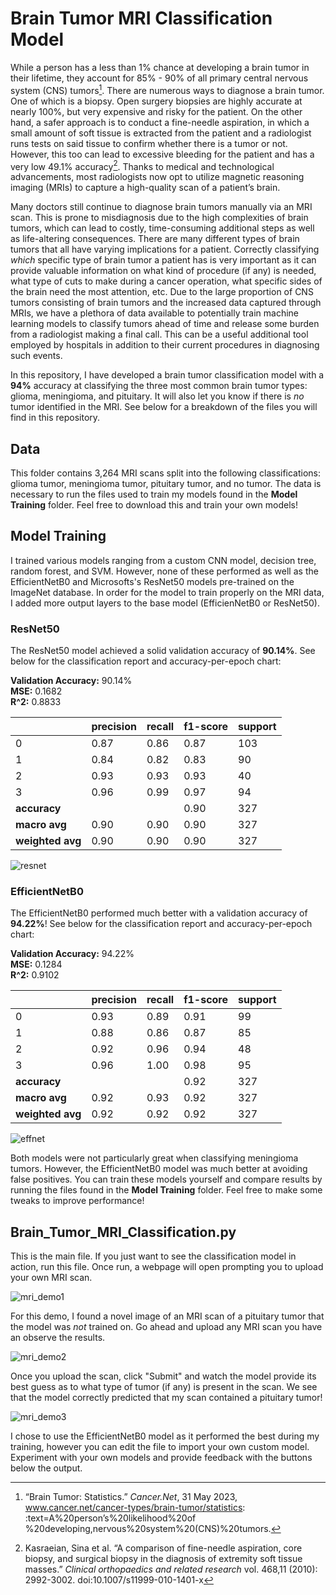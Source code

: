 # Brain Tumor MRI Classification Model

While a person has a less than 1% chance at developing a brain tumor in their lifetime, they account for 85% - 90% of
all primary central nervous system (CNS) tumors[^1]. There are numerous ways to diagnose a brain tumor. One of which
is a biopsy. Open surgery biopsies are highly accurate at nearly 100%, but very expensive and risky for the patient. On
the other hand, a safer approach is to conduct a fine-needle aspiration, in which a small amount of soft tissue is extracted
from the patient and a radiologist runs tests on said tissue to confirm whether there is a tumor or not. However, this too
can lead to excessive bleeding for the patient and has a very low 49.1% accuracy[^2]. Thanks to medical and technological
advancements, most radiologists now opt to utilize magnetic reasoning imaging (MRIs) to capture a high-quality scan of
a patient’s brain.

Many doctors still continue to diagnose brain tumors manually via an MRI scan. This is prone to misdiagnosis due to
the high complexities of brain tumors, which can lead to costly, time-consuming additional steps as well as life-altering
consequences. There are many different types of brain tumors that all have varying implications for a patient. Correctly
classifying *which* specific type of brain tumor a patient has is very important as it can provide valuable information on
what kind of procedure (if any) is needed, what type of cuts to make during a cancer operation, what specific sides of the
brain need the most attention, etc. Due to the large proportion of CNS tumors consisting of brain tumors and the increased
data captured through MRIs, we have a plethora of data available to potentially train machine learning models to classify
tumors ahead of time and release some burden from a radiologist making a final call. This can be a useful additional tool
employed by hospitals in addition to their current procedures in diagnosing such events.

In this repository, I have developed a brain tumor classification model with a **94%** accuracy at classifying the three most common brain tumor types: glioma, meningioma, and pituitary. It will also let you know if there is *no* tumor identified in the MRI. See below for a breakdown of the files you will find in this repository.

## Data

This folder contains 3,264 MRI scans split into the following classifications: glioma tumor, meningioma tumor, pituitary tumor, and no tumor. The data is necessary to run the files used to train my models found in the **Model Training** folder. Feel free to download this and train your own models!

## Model Training

I trained various models ranging from a custom CNN model, decision tree, random forest, and SVM. However, none of these performed as well as the EfficientNetB0 and Microsofts's ResNet50 models pre-trained on the ImageNet database. In order for the model to train properly on the MRI data, I added more output layers to the base model (EfficienNetB0 or ResNet50).

### ResNet50

The ResNet50 model achieved a solid validation accuracy of **90.14%**. See below for the classification report and accuracy-per-epoch chart:

**Validation Accuracy:** 90.14%\
**MSE:** 0.1682\
**R^2:** 0.8833

|              | **precision** | **recall** | **f1-score** | **support** |
| ------------ | --------- | ------ | -------- | ------- |
| 0            | 0.87      | 0.86   | 0.87     | 103     |
| 1            | 0.84      | 0.82   | 0.83     | 90      |
| 2            | 0.93      | 0.93   | 0.93     | 40      |
| 3            | 0.96      | 0.99   | 0.97     | 94      |
| **accuracy**     |           |        | 0.90     | 327     |
| **macro avg**    | 0.90      | 0.90   | 0.90     | 327     |
| **weighted avg** | 0.90      | 0.90   | 0.90     | 327     |

![resnet](https://github.com/sayujshah/Brain_Tumor_MRI_Classification/assets/64810038/e584f46b-e6d6-45ce-8d17-f042a488c369)

### EfficientNetB0

The EfficientNetB0 performed much better with a validation accuracy of **94.22%**! See below for the classification report and accuracy-per-epoch chart:

**Validation Accuracy:** 94.22%\
**MSE:** 0.1284\
**R^2:** 0.9102

|              | **precision** | **recall** | **f1-score** | **support** |
| ------------ | --------- | ------ | -------- | ------- |
| 0            | 0.93      | 0.89   | 0.91     | 99      |
| 1            | 0.88      | 0.86   | 0.87     | 85      |
| 2            | 0.92      | 0.96   | 0.94     | 48      |
| 3            | 0.96      | 1.00   | 0.98     | 95      |
| **accuracy**     |           |        | 0.92     | 327     |
| **macro avg**    | 0.92      | 0.93   | 0.92     | 327     |
| **weighted avg** | 0.92      | 0.92   | 0.92     | 327     |

![effnet](https://github.com/sayujshah/Brain_Tumor_MRI_Classification/assets/64810038/a3a870b4-522a-4bcf-af14-426d5b7a2169)

Both models were not particularly great when classifying meningioma tumors. However, the EfficientNetB0 model was much better at avoiding false positives. You can train these models yourself and compare results by running the files found in the **Model Training** folder. Feel free to make some tweaks to improve performance!

## Brain_Tumor_MRI_Classification.py

This is the main file. If you just want to see the classification model in action, run this file. Once run, a webpage will open prompting you to upload your own MRI scan.

![mri_demo1](https://github.com/sayujshah/Brain_Tumor_MRI_Classification/assets/64810038/9d55c9d2-5e13-4167-8526-d9692425bc13)

For this demo, I found a novel image of an MRI scan of a pituitary tumor that the model was *not* trained on. Go ahead and upload any MRI scan you have an observe the results.

![mri_demo2](https://github.com/sayujshah/Brain_Tumor_MRI_Classification/assets/64810038/6626c455-d4cc-43c6-9f85-c04ad2d46947)

Once you upload the scan, click "Submit" and watch the model provide its best guess as to what type of tumor (if any) is present in the scan. We see that the model correctly predicted that my scan contained a pituitary tumor!

![mri_demo3](https://github.com/sayujshah/Brain_Tumor_MRI_Classification/assets/64810038/878b0bce-4102-4039-b094-8392ffb47a6d)

I chose to use the EfficientNetB0 model as it performed the best during my training, however you can edit the file to import your own custom model. Experiment with your own models and provide feedback with the buttons below the output.

[^1]: “Brain Tumor: Statistics.” *Cancer.Net*, 31 May 2023, www.cancer.net/cancer-types/brain-tumor/statistics: :text=A%20person’s%20likelihood%20of
%20developing,nervous%20system%20(CNS)%20tumors.
[^2]: Kasraeian, Sina et al. “A comparison of fine-needle aspiration, core biopsy, and surgical biopsy in the diagnosis of extremity soft tissue masses.”
*Clinical orthopaedics and related research* vol. 468,11 (2010): 2992-3002. doi:10.1007/s11999-010-1401-x
